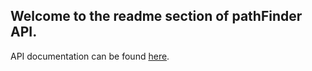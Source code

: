 ## Welcome to the readme section of pathFinder API.

API documentation can be found [here](http://localhost:8080/swagger-ui/index.html).
